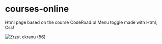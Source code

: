 # courses-online
Html page based on the course CodeRoad.pl
Menu toggle made with Html, Css!

![Zrzut ekranu (56)](https://user-images.githubusercontent.com/61388692/166586721-bd7788ec-c51c-48ad-92de-80687056d82c.png)
